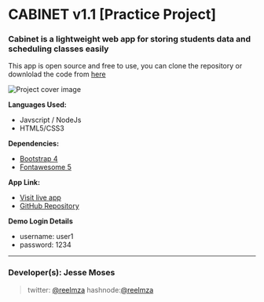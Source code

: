 # CABINET v1.1 [Practice Project]
### Cabinet is a lightweight web app for storing students data and scheduling classes easily
This app is open source and free to use, you can clone the repository or downlolad the code from [here](https://github.com/reelmza/cabinet)

![Project cover image](https://github.com/reelmza/cabinet/md_image.png)

**Languages Used:**
- Javscript / NodeJs
- HTML5/CSS3

**Dependencies:**
- [Bootstrap 4](https://bootstrap.com)
- [Fontawesome 5](https://fontawesome.com)

**App Link:** 
- [Visit live app](https://reelmza-cabinet.herokuapp.com)
- [GitHub Repository](hhttps://github.com/reelmza/cabinet)

**Demo Login Details**
- username: user1
- password: 1234

---
### Developer(s): Jesse Moses
> twitter: [@reelmza](https://twitter.com/reelmza) 
> hashnode:[@reelmza](https://hashnode.com/reelmza)
